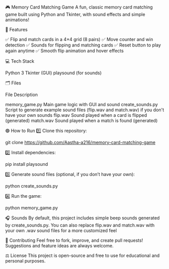 🎮 Memory Card Matching Game
A fun, classic memory card matching game built using Python and Tkinter, with sound effects and simple animations!

🚀 Features

✅ Flip and match cards in a 4×4 grid (8 pairs)
✅ Move counter and win detection
✅ Sounds for flipping and matching cards
✅ Reset button to play again anytime
✅ Smooth flip animation and hover effects

💻 Tech Stack

Python 3
Tkinter (GUI)
playsound (for sounds)

🗂️ Files

File	Description

memory_game.py	         Main game logic with GUI and sound
create_sounds.py	       Script to generate example sound files (flip.wav and match.wav) if you don't have your own sounds
flip.wav	               Sound played when a card is flipped (generated)
match.wav	               Sound played when a match is found (generated)

🟢 How to Run
1️⃣ Clone this repository:

git clone https://github.com/Aastha-a216/memory-card-matching-game


2️⃣ Install dependencies:

pip install playsound

3️⃣ Generate sound files (optional, if you don’t have your own):

python create_sounds.py

4️⃣ Run the game:

python memory_game.py

🎧 Sounds
By default, this project includes simple beep sounds generated by create_sounds.py.
You can also replace flip.wav and match.wav with your own .wav sound files for a more customized feel

💬 Contributing
Feel free to fork, improve, and create pull requests!
Suggestions and feature ideas are always welcome.

⚖️ License
This project is open-source and free to use for educational and personal purposes.

